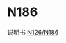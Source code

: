 <!-- N186.md --- 
;; 
;; Description: 
;; Author: Hongyi Wu(吴鸿毅)
;; Email: wuhongyi@qq.com 
;; Created: 四 6月  1 15:46:25 2017 (+0800)
;; Last-Updated: 五 6月  2 18:15:44 2017 (+0800)
;;           By: Hongyi Wu(吴鸿毅)
;;     Update #: 2
;; URL: http://wuhongyi.cn -->

# N186

说明书 [N126/N186](http://wuhongyi.cn/DAQNote/pdf/ElectronicsModules/CAEN/n126n186_rev0.pdf)



<!-- N186.md ends here -->
